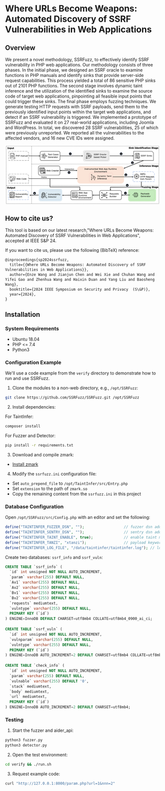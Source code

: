 # Where URLs Become Weapons: Automated Discovery of SSRF Vulnerabilities in Web Applications

## Overview

We present a novel methodology, SSRFuzz, to effectively identify SSRF vulnerability in PHP web applications. Our methodology consists of three phases. In the initial phase, we designed an SSRF oracle to examine functions in PHP manuals and identify sinks that provide server-side request capabilities. This process yielded a total of 86 sensitive PHP sinks out of 2101 PHP functions. The second stage involves dynamic taint inference and the utilization of the identified sinks to examine the source code of target web applications, pinpointing all feasible input points that could trigger these sinks. The final phase employs fuzzing techniques. We generate testing HTTP requests with SSRF payloads, send them to the previously identified input points within the target web applications, and detect if an SSRF vulnerability is triggered. We implemented a prototype of SSRFuzz and evaluated it on 27 real-world applications, including Joomla and WordPress. In total, we discovered 28 SSRF vulnerabilities, 25 of which were previously unreported. We reported all the vulnerabilities to the affected vendors, and 16 new CVE IDs were assigned.

![workflow](./artwork/SSRFuzzWorkflow.png)


## How to cite us?

This tool is based on our latest research,"Where URLs Become Weapons: Automated Discovery of SSRF Vulnerabilities in Web Applications", accepted at IEEE S&P 24.

If you want to cite us, please use the following (BibTeX) reference:

```
@inproceedings{sp2024ssrfuzz,
  title={{Where URLs Become Weapons: Automated Discovery of SSRF Vulnerabilities in Web Applications}},
  author={Enze Wang and Jianjun Chen and Wei Xie and Chuhan Wang and Yifei Gao and Zhenhua Wang and Haixin Duan and Yang Liu and Baosheng Wang},
  booktitle={2024 IEEE Symposium on Security and Privacy  (S\&P)},
  year={2024},
}
```

## Installation

### System Requirements

- Ubuntu 18.04
- PHP <= 7.4
- Python3

### Configuration Example

We'll use a code example from the `verify` directory to demonstrate how to run and use SSRFuzz.

1. Clone the modules to a non-web directory, e.g., `/opt/SSRFuzz`:

```sh
git clone https://github.com/SSRFuzz/SSRFuzz.git /opt/SSRFuzz
```

2. Install dependencies:

For TaintInfer:
```sh
composer install
```

For Fuzzer and Detector:
```sh
pip install -r requirements.txt
```

3. Download and compile zmark:

- [Install zmark](https://github.com/SSRFuzz/zmark)

4. Modify the `ssrfuzz.ini` configuration file:

- Set `auto_prepend_file` to `/opt/TaintInfer/src/Entry.php`
- Set `extension` to the path of `zmark.so`
- Copy the remaining content from the `ssrfuzz.ini` in this project

### Database Configuration

Open `/opt/SSRFuzz/src/Config.php` with an editor and set the following:

```php
define("TAINTINFER_FUZZER_DSN", "");                  // fuzzer dsn address
define("TAINTINFER_SENTRY_DSN", "");                  // sentry dsn address
define("TAINTINFER_TAINT_ENABLE", true);              // enable taint mode
define("TAINTINFER_TANZI", "xtanzi");                 // payload keyword
define("TAINTINFER_LOG_FILE", "/data/taintinfer/taintinfer.log"); // log file
```

Create two databases: `ssrf_info` and `ssrf_vuln`:

```sql
CREATE TABLE `ssrf_info` (
  `id` int unsigned NOT NULL AUTO_INCREMENT,
  `param` varchar(255) DEFAULT NULL,
  `Av1` varchar(255) DEFAULT NULL,
  `Av2` varchar(255) DEFAULT NULL,
  `Bv1` varchar(255) DEFAULT NULL,
  `Bv2` varchar(255) DEFAULT NULL,
  `requests` mediumtext,
  `vulntype` varchar(255) DEFAULT NULL,
  PRIMARY KEY (`id`)
) ENGINE=InnoDB DEFAULT CHARSET=utf8mb4 COLLATE=utf8mb4_0900_ai_ci;

CREATE TABLE `ssrf_vuln` (
  `id` int unsigned NOT NULL AUTO_INCREMENT,
  `vulnparam` varchar(255) DEFAULT NULL,
  `vulntype` varchar(255) DEFAULT NULL,
  PRIMARY KEY (`id`)
) ENGINE=InnoDB AUTO_INCREMENT=2 DEFAULT CHARSET=utf8mb4 COLLATE=utf8mb4_0900_ai_ci;

CREATE TABLE `check_info` (
  `id` int unsigned NOT NULL AUTO_INCREMENT,
  `param` varchar(255) DEFAULT NULL,
  `vulnable` varchar(255) DEFAULT '0',
  `stack` mediumtext,
  `body` mediumtext,
  `url` mediumtext,
  PRIMARY KEY (`id`)
) ENGINE=InnoDB AUTO_INCREMENT=2 DEFAULT CHARSET=utf8mb4;
```

### Testing

1. Start the fuzzer and aider_api:

```sh
python3 fuzzer.py
python3 detector.py
```

2. Open the test environment:

```bash
cd verify && ./run.sh
```

3. Request example code:

```bash
curl "http://127.0.0.1:8000/param.php?url=1&nnn=2"
```
